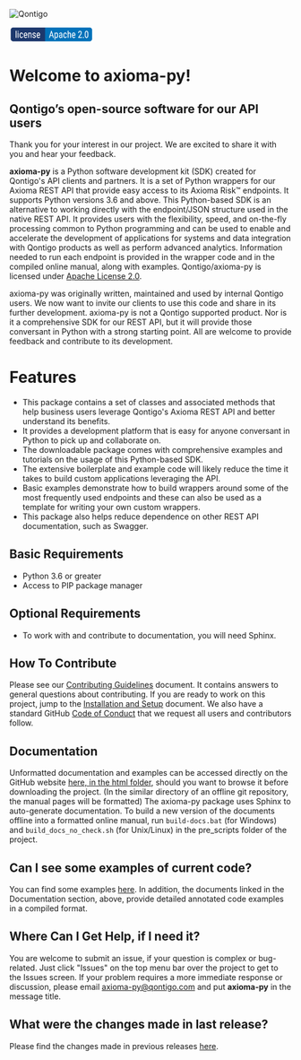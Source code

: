 <img alt="Qontigo" src="https://web.qontigo.com/hubfs/Logos/Qontigo-Logo---no-padding.jpg" width="400"><br>


[<img src="license-apache.png" width="150"/>](LICENSE)


# Welcome to axioma-py! 
## Qontigo’s open-source software for our API users


Thank you for your interest in our project. We are excited to share it with you and hear your feedback.


**axioma-py** is a Python software development kit (SDK) created for Qontigo's API clients and partners. It is a set of Python wrappers for our Axioma REST API that provide easy access to its Axioma Risk&trade; endpoints. It supports Python versions 3.6 and above. This Python-based SDK is an alternative to working directly with the endpoint/JSON structure used in the native REST API. It provides users with the flexibility, speed, and on-the-fly processing common to Python programming and can be used to enable and accelerate the development of applications for systems and data integration with Qontigo products as well as perform advanced analytics. Information needed to run each endpoint is provided in the wrapper code and in the compiled online manual, along with examples.  Qontigo/axioma-py is licensed under [Apache License 2.0](LICENSE).

axioma-py was originally written, maintained and used by internal Qontigo users. We now want to invite our clients to use this code and share in its further development. axioma-py is not a Qontigo supported product. Nor is it a comprehensive SDK for our REST API, but it will provide those conversant in Python with a strong starting point. All are welcome to provide feedback and contribute to its development.

# Features 

* This package contains a set of classes and associated methods that help business users leverage Qontigo's Axioma REST API and better understand its benefits. 
* It provides a development platform that is easy for anyone conversant in Python to pick up and collaborate on. 
* The downloadable package comes with comprehensive examples and tutorials on the usage of this Python-based SDK.  
* The extensive boilerplate and example code will likely reduce the time it takes to build custom applications leveraging the API. 
* Basic examples demonstrate how to build wrappers around some of the most frequently used endpoints and these can also be used as a template for writing your own custom wrappers.
* This package also helps reduce dependence on other REST API documentation, such as Swagger.



## Basic Requirements

* Python 3.6 or greater
* Access to PIP package manager 


## Optional Requirements

* To work with and contribute to documentation, you will need Sphinx.


##  How To Contribute 

Please see our [Contributing Guidelines](CONTRIBUTING.md) document. It contains answers to general questions about contributing. If you are ready to work on this project, jump to the [Installation and Setup](INSTALLING.md) document. We also have a standard GitHub [Code of Conduct](CODE_OF_CONDUCT.md) that we request all users and contributors follow.  



## Documentation

Unformatted documentation and examples can be accessed directly on the GitHub website [here, in the html folder](docs/_build/html), should you want to browse it before downloading the project. (In the similar directory of an offline git repository, the manual pages will be formatted) The axioma-py package uses Sphinx to auto-generate documentation. To build a new version of the documents offline into a formatted online manual, run `build-docs.bat` (for Windows) and `build_docs_no_check.sh` (for Unix/Linux) in the pre_scripts folder of the project. 


## Can I see some examples of current code?

You can find some examples [here](axiomapy/examples). In addition, the documents linked in the Documentation section, above, provide detailed annotated code examples in a compiled format.



## Where Can I Get Help, if I need it?  

You are welcome to submit an issue, if your question is complex or bug-related. Just click "Issues" on the top menu bar over the project to get to the Issues screen. If your problem requires a more immediate response or discussion, please email <axioma-py@qontigo.com> and put **axioma-py** in the message title.


## What were the changes made in last release?

Please find the changes made in previous releases [here](CHANGELOG.rst).